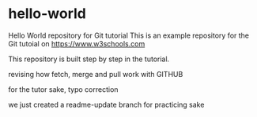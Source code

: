 # hello-world
Hello World repository for Git tutorial
This is an example repository for the Git tutoial on https://www.w3schools.com

This repository is built step by step in the tutorial.

revising how fetch, merge and pull work with GITHUB

for the tutor sake, typo correction

we just created a readme-update branch for practicing sake